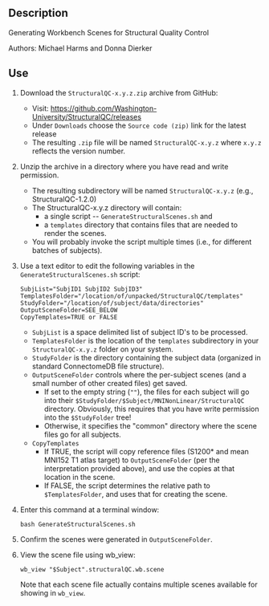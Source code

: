 ## Description

Generating Workbench Scenes for Structural Quality Control

Authors: Michael Harms and Donna Dierker

## Use

1. Download the `StructuralQC-x.y.z.zip` archive from GitHub:

    * Visit: https://github.com/Washington-University/StructuralQC/releases
    * Under `Downloads` choose the `Source code (zip)` link for the latest release
    * The resulting `.zip` file will be named `StructuralQC-x.y.z` where `x.y.z` reflects the version number.

2. Unzip the archive in a directory where you have read and write permission.

    * The resulting subdirectory will be named `StructuralQC-x.y.z` (e.g., StructuralQC-1.2.0)
    * The StructuralQC-x.y.z directory will contain:
        * a single script -- `GenerateStructuralScenes.sh` and
        * a `templates` directory that contains files that are needed to render the scenes.
    * You will probably invoke the script multiple times (i.e., for different batches of subjects).

3. Use a text editor to edit the following variables in the `GenerateStructuralScenes.sh` script:

    ~~~~
    SubjList="SubjID1 SubjID2 SubjID3"
    TemplatesFolder="/location/of/unpacked/StructuralQC/templates"
    StudyFolder="/location/of/subject/data/directories"
    OutputSceneFolder=SEE_BELOW
	CopyTemplates=TRUE or FALSE

    ~~~~

    * `SubjList` is a space delimited list of subject ID's to be processed.
    * `TemplatesFolder` is the location of the `templates` subdirectory in your 
      `StructuralQC-x.y.z` folder on your system.
    * `StudyFolder` is the directory containing the subject data (organized in
      standard ConnectomeDB file structure).
    * `OutputSceneFolder` controls where the per-subject scenes (and a small number of
	  other created files) get saved. 
	  	* If set to the empty string (`""`), the files for each subject will go into their `$StudyFolder/$Subject/MNINonLinear/StructuralQC` directory.  Obviously, this requires that you have write permission into the
	  `$StudyFolder` tree!
	    * Otherwise, it specifies the "common" directory where the scene files go for all subjects.
	* `CopyTemplates`
		* If TRUE, the script will copy reference files (S1200* and mean MNI152 T1 atlas target) to `OutputSceneFolder` (per the interpretation provided above), and use the copies at that location in the scene.
		* If FALSE, the script determines the relative path to `$TemplatesFolder`, and uses that for creating the scene.

4. Enter this command at a terminal window:

    ~~~~
    bash GenerateStructuralScenes.sh
    ~~~~

5. Confirm the scenes were generated in `OutputSceneFolder`.

6. View the scene file using wb_view:

    ~~~~
    wb_view "$Subject".structuralQC.wb.scene
    ~~~~

    Note that each scene file actually contains multiple scenes available for showing in `wb_view`.
